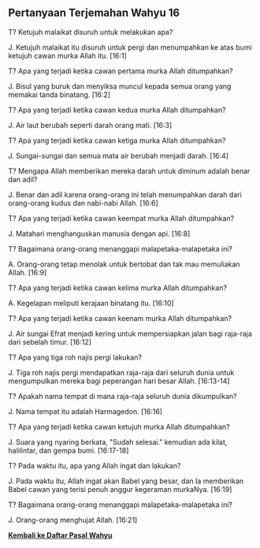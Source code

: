 ## Pertanyaan Terjemahan Wahyu 16 ##

T? Ketujuh malaikat disuruh untuk melakukan apa?

J. Ketujuh malaikat itu disuruh untuk pergi dan menumpahkan ke atas bumi ketujuh cawan murka Allah itu. [16:1]

T? Apa yang terjadi ketika cawan pertama murka Allah ditumpahkan?

J. Bisul yang buruk dan menyiksa muncul kepada semua orang yang memakai tanda binatang. [16:2]

T? Apa yang terjadi ketika cawan kedua murka Allah ditumpahkan?

J. Air laut berubah seperti darah orang mati. [16:3]

T? Apa yang terjadi ketika cawan ketiga murka Allah ditumpahkan?

J. Sungai-sungai dan semua mata air berubah menjadi darah. [16:4]

T? Mengapa Allah memberikan mereka darah untuk diminum adalah benar dan adil?

J. Benar dan adil karena orang-orang ini telah menumpahkan darah dari orang-orang kudus dan nabi-nabi Allah. [16:6]

T? Apa yang terjadi ketika cawan keempat murka Allah ditumpahkan?

J. Matahari menghanguskan manusia dengan api. [16:8]

T? Bagaimana orang-orang menanggapi malapetaka-malapetaka ini?

A. Orang-orang tetap menolak untuk bertobat dan tak mau memuliakan Allah. [16:9]

T? Apa yang terjadi ketika cawan kelima murka Allah ditumpahkan?

A. Kegelapan meliputi kerajaan binatang itu. [16:10]

T? Apa yang terjadi ketika cawan keenam murka Allah ditumpahkan?

J. Air sungai Efrat menjadi kering untuk mempersiapkan jalan bagi raja-raja dari sebelah timur. [16:12]

T? Apa yang tiga roh najis pergi lakukan?

J. Tiga roh najis pergi mendapatkan raja-raja dari seluruh dunia untuk mengumpulkan mereka bagi peperangan hari besar Allah. [16:13-14]

T? Apakah nama tempat di mana raja-raja seluruh dunia dikumpulkan?

J. Nama tempat itu adalah Harmagedon. [16:16]

T? Apa yang terjadi ketika cawan ketujuh murka Allah ditumpahkan?

J. Suara yang nyaring berkata, "Sudah selesai." kemudian ada kilat, halilintar, dan gempa bumi. [16:17-18]

T? Pada waktu itu, apa yang Allah ingat dan lakukan?

J. Pada waktu itu, Allah ingat akan Babel yang besar, dan Ia memberikan Babel cawan yang terisi penuh anggur kegeraman murkaNya. [16:19]

T? Bagaimana orang-orang menanggapi malapetaka-malapetaka ini?

J. Orang-orang menghujat Allah. [16:21]

__[Kembali ke Daftar Pasal Wahyu](./)__

